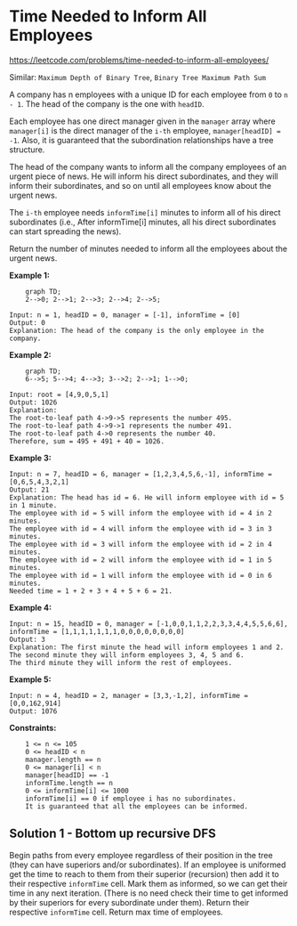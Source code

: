 # Time Needed to Inform All Employees
https://leetcode.com/problems/time-needed-to-inform-all-employees/

Similar: `Maximum Depth of Binary Tree`, `Binary Tree Maximum Path Sum`

A company has n employees with a unique ID for each employee from `0` to `n - 1`. The head of the company is the one with `headID`.

Each employee has one direct manager given in the `manager` array where `manager[i]` is the direct manager of the `i-th` employee, `manager[headID] = -1`. Also, it is guaranteed that the subordination relationships have a tree structure.

The head of the company wants to inform all the company employees of an urgent piece of news. He will inform his direct subordinates, and they will inform their subordinates, and so on until all employees know about the urgent news.

The `i-th` employee needs `informTime[i]` minutes to inform all of his direct subordinates (i.e., After informTime[i] minutes, all his direct subordinates can start spreading the news).

Return the number of minutes needed to inform all the employees about the urgent news.

**Example 1:**
```mermaid
    graph TD;
    2-->0; 2-->1; 2-->3; 2-->4; 2-->5;
```
    Input: n = 1, headID = 0, manager = [-1], informTime = [0]
    Output: 0
    Explanation: The head of the company is the only employee in the company.

**Example 2:**
```mermaid
    graph TD;
    6-->5; 5-->4; 4-->3; 3-->2; 2-->1; 1-->0;
```
    Input: root = [4,9,0,5,1]
    Output: 1026
    Explanation:
    The root-to-leaf path 4->9->5 represents the number 495.
    The root-to-leaf path 4->9->1 represents the number 491.
    The root-to-leaf path 4->0 represents the number 40.
    Therefore, sum = 495 + 491 + 40 = 1026.

**Example 3:**

    Input: n = 7, headID = 6, manager = [1,2,3,4,5,6,-1], informTime = [0,6,5,4,3,2,1]
    Output: 21
    Explanation: The head has id = 6. He will inform employee with id = 5 in 1 minute.
    The employee with id = 5 will inform the employee with id = 4 in 2 minutes.
    The employee with id = 4 will inform the employee with id = 3 in 3 minutes.
    The employee with id = 3 will inform the employee with id = 2 in 4 minutes.
    The employee with id = 2 will inform the employee with id = 1 in 5 minutes.
    The employee with id = 1 will inform the employee with id = 0 in 6 minutes.
    Needed time = 1 + 2 + 3 + 4 + 5 + 6 = 21.

**Example 4:**

    Input: n = 15, headID = 0, manager = [-1,0,0,1,1,2,2,3,3,4,4,5,5,6,6], informTime = [1,1,1,1,1,1,1,0,0,0,0,0,0,0,0]
    Output: 3
    Explanation: The first minute the head will inform employees 1 and 2.
    The second minute they will inform employees 3, 4, 5 and 6.
    The third minute they will inform the rest of employees.

**Example 5:**

    Input: n = 4, headID = 2, manager = [3,3,-1,2], informTime = [0,0,162,914]
    Output: 1076

**Constraints:**

        1 <= n <= 105
        0 <= headID < n
        manager.length == n
        0 <= manager[i] < n
        manager[headID] == -1
        informTime.length == n
        0 <= informTime[i] <= 1000
        informTime[i] == 0 if employee i has no subordinates.
        It is guaranteed that all the employees can be informed.


## Solution 1 - Bottom up recursive DFS
Begin paths from every employee regardless of their position in the tree (they can have superiors and/or subordinates). 
If an employee is uniformed get the time to reach to them from their superior (recursion) then add it to their
respective `informTime` cell. Mark them as informed, so we can get their time in any next iteration. (There is no need 
check their time to get informed by their superiors for every subordinate under them). Return their respective 
`informTime` cell. Return max time of employees.